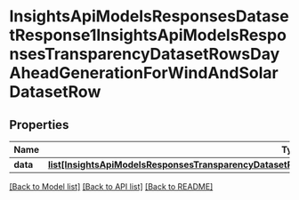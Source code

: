 # InsightsApiModelsResponsesDatasetResponse1InsightsApiModelsResponsesTransparencyDatasetRowsDayAheadGenerationForWindAndSolarDatasetRow

## Properties
Name | Type | Description | Notes
------------ | ------------- | ------------- | -------------
**data** | [**list[InsightsApiModelsResponsesTransparencyDatasetRowsDayAheadGenerationForWindAndSolarDatasetRow]**](InsightsApiModelsResponsesTransparencyDatasetRowsDayAheadGenerationForWindAndSolarDatasetRow.md) |  | [optional] 

[[Back to Model list]](../README.md#documentation-for-models) [[Back to API list]](../README.md#documentation-for-api-endpoints) [[Back to README]](../README.md)

